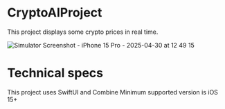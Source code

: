 # CryptoAIProject
This project displays some crypto prices in real time.

![Simulator Screenshot - iPhone 15 Pro - 2025-04-30 at 12 49 15](https://github.com/user-attachments/assets/a9efa47f-4b70-444f-9bb6-04f457a7eab3)


# Technical specs
This project uses SwiftUI and Combine
Minimum supported version is iOS 15+


